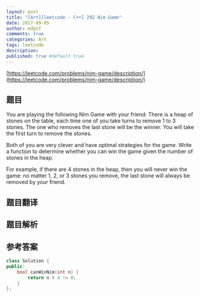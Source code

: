 ```yaml
---
layout: post
title: "[Art][leetcode - C++] 292 Nim Game"
date: 2017-09-05
author: mdgsf
comments: true
categories: Art
tags: leetcode
description:
published: true #default true
---
```


[https://leetcode.com/problems/nim-game/description/](https://leetcode.com/problems/nim-game/description/)

## 题目

You are playing the following Nim Game with your friend: There is a heap of stones on the table, each time one of you take turns to remove 1 to 3 stones. The one who removes the last stone will be the winner. You will take the first turn to remove the stones.

Both of you are very clever and have optimal strategies for the game. Write a function to determine whether you can win the game given the number of stones in the heap.

For example, if there are 4 stones in the heap, then you will never win the game: no matter 1, 2, or 3 stones you remove, the last stone will always be removed by your friend. 

## 题目翻译

## 题目解析

## 参考答案

```c++
class Solution {
public:
    bool canWinNim(int n) {
        return n % 4 != 0;
    }
};
```

